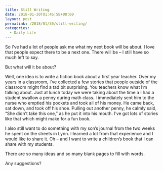 ```yaml
---
title: Still Writing
date: 2018-01-30T01:46:58+00:00
layout: post
permalink: /2018/01/30/still-writing/
categories:
  - Daily Life
---
```

So I’ve had a lot of people ask me what my next book will be about. I love that people expect there to be a next one. There will be – I still have so much left to say.

But what will it be about?

Well, one idea is to write a fiction book about a first year teacher. Over my years in a classroom, I’ve collected a few stories that people outside of the classroom might find a tad bit surprising. You teachers know what I’m talking about. Just at lunch today we were taking about the time a I had a student swallow a penny during math class. I immediately sent him to the nurse who emptied his pockets and took all of his money. He came back, sat down, and took off his shoe. Pulling out another penny, he calmly said, “She didn’t take this one,” as he put it into his mouth. I’ve got lots of stories like that which might make for a fun book.

I also still want to do something with my son’s journal from the two weeks he spent on the streets in Lynn. I learned a lot from that experience and I would like to share it. Oh – and I want to write a children’s book that I can share with my students.

There are so many ideas and so many blank pages to fill with words.

Any suggestions?